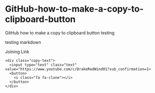 # GitHub-how-to-make-a-copy-to-clipboard-button
 GitHub how to make a copy to clipboard button
testing

testing markdown 


<div class="container">
    <div class="label">
      Joining Link
    </div>
  
    <div class="copy-text">
      <input type="text" class="text" value="https://www.youtube.com/c/DrakeRedWind01?sub_confirmation=1>
      <button>
        <i class="fa fa-clone"></i>
      </button>
    </div>
  </div>